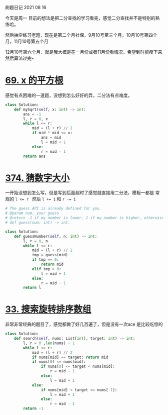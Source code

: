 刷题日记 2021 08 16

今天是周一 目前的想法是把二分查找的学习看完，感觉二分查找并不是特别的熟练哈。

然后抽空练习老题，现在是第二个月社保，9月10号第三个月，10月10号第四个月，11月10号第五个月

12月10号第六个月，就是我大概是在一月份或者11月份看情况。希望到时能瘦下来然后算法过完~

# [69. x 的平方根](https://leetcode-cn.com/problems/sqrtx/)

感觉有点困难的一道题，没想到怎么好好的弄，二分法有点难度。

```python
class Solution:
    def mySqrt(self, x: int) -> int:
        ans = -1
        l, r = 0, x
        while l <= r:
            mid = (l + r) // 2
            if mid * mid <= x:
                ans = mid
                l = mid + 1
            else:
                r = mid - 1
        return ans
```

# [374. 猜数字大小](https://leetcode-cn.com/problems/guess-number-higher-or-lower/)

一开始没想到怎么写，但是写到后面超时了感觉就直接用二分法，模板一都是 常规的 `l <= r ` 然后 `l += 1` 和 `r -= 1`

```python
# The guess API is already defined for you.
# @param num, your guess
# @return -1 if my number is lower, 1 if my number is higher, otherwise return 0
# def guess(num: int) -> int:

class Solution:
    def guessNumber(self, n: int) -> int:
        l, r = 0, n
        while l <= r:
            mid = (l + r) // 2
            tmp = guess(mid)
            if tmp == 0:
                return mid
            elif tmp > 0:
                l = mid + 1                
            else:
                r = mid - 1
        return l
```

# [33. 搜索旋转排序数组](https://leetcode-cn.com/problems/search-in-rotated-sorted-array/)

非常非常经典的题目了，感觉都做了好几百遍了，但是没有一次ace 是比较吃惊的

```python
class Solution:
    def search(self, nums: List[int], target: int) -> int:
        l, r = 0 ,len(nums) - 1
        while l <= r:
            mid = (l + r) // 2
            if nums[mid] == target: return mid
            if nums[0] <= nums[mid]:
                if nums[0] <= target < nums[mid]:
                    r = mid - 1
                else:
                    l = mid + 1
            else:
                if nums[mid] < target <= nums[-1]:
                    l = mid + 1
                else:
                    r = mid - 1
        return -1
```

